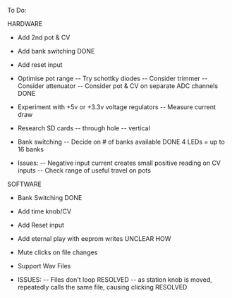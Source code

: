 To Do: 

HARDWARE 

- Add 2nd pot & CV
- Add bank switching DONE
- Add reset input 

- Optimise pot range 
-- Try schottky diodes 
-- Consider trimmer 
-- Consider attenuator
-- Consider pot & CV on separate ADC channels DONE

- Experiment with +5v or +3.3v voltage regulators 
-- Measure current draw 

- Research SD cards 
-- through hole 
-- vertical 

- Bank switching 
-- Decide on # of banks available DONE 4 LEDs = up to 16 banks 

- Issues: 
-- Negative input current creates small positive reading on CV inputs 
-- Check range of useful travel on pots 

SOFTWARE 

- Bank Switching DONE
- Add time knob/CV 
- Add Reset input 

- Add eternal play with eeprom writes UNCLEAR HOW 

- Mute clicks on file changes 
- Support Wav Files 

- ISSUES: 
-- Files don't loop RESOLVED 
-- as station knob is moved, repeatedly calls the same file, causing clicking RESOLVED 

